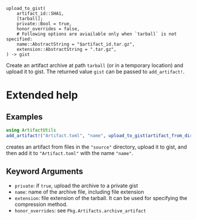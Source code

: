 ```
upload_to_gist(
    artifact_id::SHA1,
    [tarball];
    private::Bool = true,
    honor_overrides = false,
    # Following options are aviailable only when `tarball` is not specified:
    name::AbstractString = "$artifact_id.tar.gz",
    extension::AbstractString = ".tar.gz",
) -> gist
```

Create an artifact archive at path `tarball` (or in a temporary location) and upload it to gist. The returned value `gist` can be passed to `add_artifact!`.

# Extended help

## Examples

```julia
using ArtifactUtils
add_artifact!("Artifact.toml", "name", upload_to_gist(artifact_from_directory("source")))
```

creates an artifact from files in the `"source"` directory, upload it to gist, and then add it to `"Artifact.toml"` with the name `"name"`.

## Keyword Arguments

  * `private`: if `true`, upload the archive to a private gist
  * `name`: name of the archive file, including file extension
  * `extension`: file extension of the tarball. It can be used for specifying the compression method.
  * `honor_overrides`: see `Pkg.Artifacts.archive_artifact`
